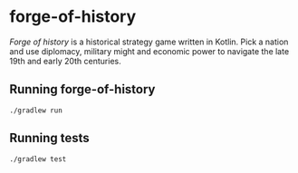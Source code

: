 # forge-of-history

_Forge of history_ is a historical strategy game written in Kotlin. Pick a nation and use diplomacy, military might and economic power to navigate the late 19th and early 20th centuries.

## Running forge-of-history

```./gradlew run```

## Running tests

```./gradlew test```
